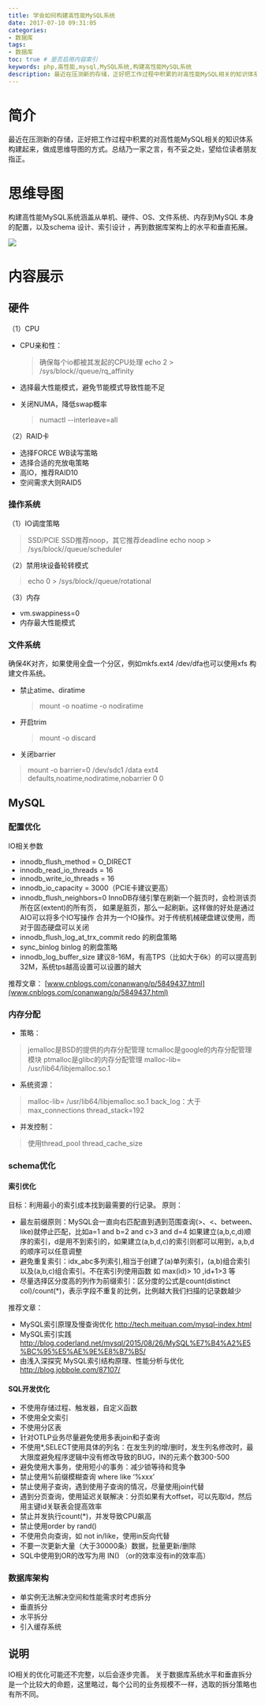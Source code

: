 ```yaml
---
title: 学会如何构建高性能MySQL系统
date: 2017-07-10 09:31:05
categories: 
- 数据库
tags:
- 数据库
toc: true # 是否启用内容索引
keywords: php,高性能,mysql,MySQL系统,构建高性能MySQL系统
description: 最近在压测新的存储，正好把工作过程中积累的对高性能MySQL相关的知识体系构建起来，做成思维导图的方式。总结乃一家之言，有不妥之处，望给位读者朋友指正。
---
```

# 简介

最近在压测新的存储，正好把工作过程中积累的对高性能MySQL相关的知识体系构建起来，做成思维导图的方式。总结乃一家之言，有不妥之处，望给位读者朋友指正。

# 思维导图

构建高性能MySQL系统涵盖从单机、硬件、OS、文件系统、内存到MySQL 本身的配置，以及schema 设计、索引设计 ，再到数据库架构上的水平和垂直拓展。

![](/uploads/640.webp)

# 内容展示

## 硬件

（1）CPU

- CPU亲和性：

	> 确保每个io都被其发起的CPU处理
	> echo 2 > /sys/block/<block device>/queue/rq_affinity

- 选择最大性能模式，避免节能模式导致性能不足

- 关闭NUMA，降低swap概率

	> numactl --interleave=all

（2）RAID卡

- 选择FORCE WB读写策略
- 选择合适的充放电策略
- 高IO，推荐RAID10
- 空间需求大则RAID5

### 操作系统


（1）IO调度策略

> SSD/PCIE SSD推荐noop，其它推荐deadline
> echo noop > /sys/block/<block device>/queue/scheduler

（2）禁用块设备轮转模式

> echo 0 > /sys/block/<block device>/queue/rotational

（3）内存

- vm.swappiness=0
- 内存最大性能模式

### 文件系统

确保4K对⻬，如果使用全盘一个分区，例如mkfs.ext4 /dev/dfa也可以使用xfs 构建文件系统。


- 禁止atime、diratime

	> mount -o noatime -o nodiratime

- 开启trim

	> mount -o discard

- 关闭barrier
>	mount -o barrier=0
>	/dev/sdc1 /data ext4 defaults,noatime,nodiratime,nobarrier 0 0


## MySQL

### 配置优化


IO相关参数

-	innodb_flush_method = O_DIRECT
-	innodb_read_io_threads = 16
-	innodb_write_io_threads = 16
-	innodb_io_capacity = 3000（PCIE卡建议更高）
-	innodb_flush_neighbors=0
	InnoDB存储引擎在刷新一个脏页时，会检测该页所在区(extent)的所有页，
	如果是脏页，那么一起刷新。这样做的好处是通过AIO可以将多个IO写操作
	合并为一个IO操作。对于传统机械硬盘建议使用，而对于固态硬盘可以关闭
-	innodb_flush_log_at_trx_commit
	redo 的刷盘策略
-	sync_binlog
	binlog 的刷盘策略
-	innodb_log_buffer_size
	建议8-16M，有高TPS（比如大于6k）的可以提高到32M，系统tps越高设置可以设置的越大

推荐文章： [www.cnblogs.com/conanwang/p/5849437.html](www.cnblogs.com/conanwang/p/5849437.html)


### 内存分配

- 策略：

> jemalloc是BSD的提供的内存分配管理
> tcmalloc是google的内存分配管理模块
> ptmalloc是glibc的内存分配管理
> malloc-lib= /usr/lib64/libjemalloc.so.1

- 系统资源：

> malloc-lib= /usr/lib64/libjemalloc.so.1
> back_log：大于max_connections
> thread_stack=192

- 并发控制：

> 使用thread_pool
> thread_cache_size

### schema优化


#### 索引优化

目标：利用最小的索引成本找到最需要的行记录。
原则：
- 最左前缀原则：MySQL会一直向右匹配直到遇到范围查询(>、<、between、like)就停止匹配，比如a=1 and b=2 and c>3 and d=4 如果建立(a,b,c,d)顺序的索引，d是用不到索引的，如果建立(a,b,d,c)的索引则都可以用到，a,b,d的顺序可以任意调整
- 避免重复索引：idx_abc多列索引,相当于创建了(a)单列索引，(a,b)组合索引以及(a,b,c)组合索引。不在索引列使用函数 如 max(id)> 10 ,id+1>3 等
- 尽量选择区分度高的列作为前缀索引：区分度的公式是count(distinct col)/count(*)，表示字段不重复的比例，比例越大我们扫描的记录数越少

推荐文章：
- MySQL索引原理及慢查询优化
http://tech.meituan.com/mysql-index.html
- MySQL索引实践
http://blog.coderland.net/mysql/2015/08/26/MySQL%E7%B4%A2%E5%BC%95%E5%AE%9E%E8%B7%B5/
- 由浅入深探究 MySQL索引结构原理、性能分析与优化
http://blog.jobbole.com/87107/


#### SQL开发优化

- 不使用存储过程、触发器，自定义函数
- 不使用全文索引
- 不使用分区表
- 针对OTLP业务尽量避免使用多表join和子查询
- 不使用*,SELECT使用具体的列名：在发生列的增/删时，发生列名修改时，最大限度避免程序逻辑中没有修改导致的BUG，IN的元素个数300-500
- 避免使用大事务，使用短小的事务：减少锁等待和竞争
- 禁止使用%前缀模糊查询 where like ‘%xxx’
- 禁止使用子查询，遇到使用子查询的情况，尽量使用join代替
- 遇到分页查询，使用延迟关联解决：分页如果有大offset，可以先取Id，然后用主键id关联表会提高效率
- 禁止并发执行count(*)，并发导致CPU飙高
- 禁止使⽤order by rand()
- 不使用负向查询，如 not in/like，使用in反向代替
- 不要一次更新大量（大于30000条）数据，批量更新/删除
- SQL中使用到OR的改写为用 IN() （or的效率没有in的效率高）

### 数据库架构

- 单实例无法解决空间和性能需求时考虑拆分
- 垂直拆分
- 水平拆分
- 引入缓存系统

## 说明

IO相关的优化可能还不完整，以后会逐步完善。
关于数据库系统水平和垂直拆分是一个比较大的命题，这里略过，每个公司的业务规模不一样，选取的拆分策略也有所不同。

